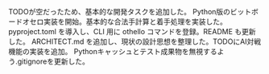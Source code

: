 TODOが空だったため、基本的な開発タスクを追加した。
Python版のビットボードオセロ実装を開始。基本的な合法手計算と着手処理を実装した。
pyproject.toml を導入し、CLI 用に othello コマンドを登録。README も更新した。
ARCHITECT.md を追加し、現状の設計思想を整理した。TODOにAI対戦機能の実装を追加。
Pythonキャッシュとテスト成果物を無視するよう.gitignoreを更新した。
